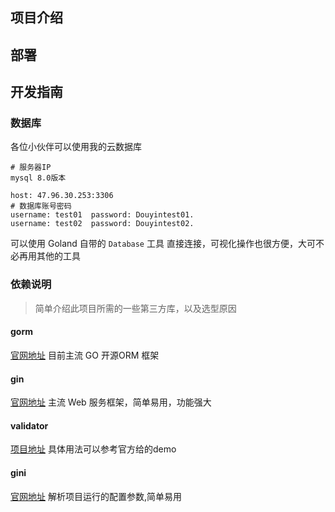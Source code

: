 ## 项目介绍

## 部署

## 开发指南

### 数据库

各位小伙伴可以使用我的云数据库

```plain
# 服务器IP
mysql 8.0版本

host: 47.96.30.253:3306
# 数据库账号密码
username: test01  password: Douyintest01.
username: test02  password: Douyintest02.
```

可以使用 Goland 自带的 `Database` 工具 直接连接，可视化操作也很方便，大可不必再用其他的工具

### 依赖说明

> 简单介绍此项目所需的一些第三方库，以及选型原因

#### gorm

[官网地址](https://gorm.io/zh_CN/docs/index.html)
目前主流 GO 开源ORM 框架

#### gin

[官网地址](https://gin-gonic.com/zh-cn/docs/introduction/)
主流 Web 服务框架，简单易用，功能强大

#### validator

[项目地址](https://github.com/go-playground/validator)
具体用法可以参考官方给的demo

#### gini

[官网地址](https://ini.unknwon.io/docs)
解析项目运行的配置参数,简单易用

